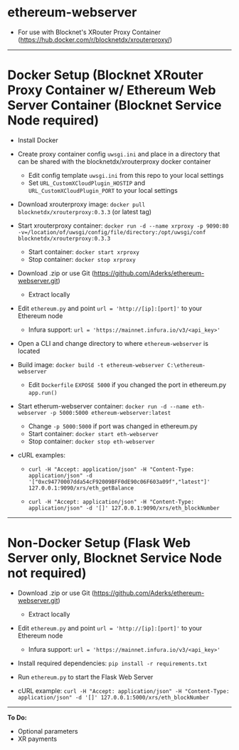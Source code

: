 # ethereum-webserver

* For use with Blocknet's XRouter Proxy Container (https://hub.docker.com/r/blocknetdx/xrouterproxy/)

---

# Docker Setup (Blocknet XRouter Proxy Container w/ Ethereum Web Server Container (Blocknet Service Node required)

* Install Docker

* Create proxy container config `uwsgi.ini` and place in a directory that can be shared with the blocknetdx/xrouterproxy docker container
  * Edit config template `uwsgi.ini` from this repo to your local settings
  * Set `URL_CustomXCloudPlugin_HOSTIP` and `URL_CustomXCloudPlugin_PORT` to your local settings
  
* Download xrouterproxy image: `docker pull blocknetdx/xrouterproxy:0.3.3` (or latest tag)

* Start xrouterproxy container: `docker run -d --name xrproxy -p 9090:80 -v=/location/of/uwsgi/config/file/directory:/opt/uwsgi/conf blocknetdx/xrouterproxy:0.3.3`
  * Start container: `docker start xrproxy`
  * Stop container: `docker stop xrproxy`

* Download .zip or use Git (https://github.com/Aderks/ethereum-webserver.git)
  * Extract locally
  
* Edit `ethereum.py` and point `url = 'http://[ip]:[port]'` to your Ethereum node
  * Infura support: `url = 'https://mainnet.infura.io/v3/<api_key>'`
  
* Open a CLI and change directory to where `ethereum-webserver` is located

* Build image: `docker build -t ethereum-webserver C:\ethereum-webserver`
  * Edit `Dockerfile` `EXPOSE 5000` if you changed the port in ethereum.py `app.run()`

* Start etherum-webserver container: `docker run -d --name eth-webserver -p 5000:5000 ethereum-webserver:latest`
  * Change `-p 5000:5000` if port was changed in ethereum.py
  * Start container: `docker start eth-webserver`
  * Stop container: `docker stop eth-webserver`

* cURL examples:
  * `curl -H "Accept: application/json" -H "Content-Type: application/json" -d '["0xc94770007dda54cF92009BFF0dE90c06F603a09f","latest"]' 127.0.0.1:9090/xrs/eth_getBalance`

  * `curl -H "Accept: application/json" -H "Content-Type: application/json" -d '[]' 127.0.0.1:9090/xrs/eth_blockNumber`

---

# Non-Docker Setup (Flask Web Server only, Blocknet Service Node not required)

* Download .zip or use Git (https://github.com/Aderks/ethereum-webserver.git)
  * Extract locally
  
* Edit `ethereum.py` and point `url = 'http://[ip]:[port]'` to your Ethereum node
  * Infura support: `url = 'https://mainnet.infura.io/v3/<api_key>'`
  
* Install required dependencies: `pip install -r requirements.txt`
  
* Run `ethereum.py` to start the Flask Web Server

* cURL example: `curl -H "Accept: application/json" -H "Content-Type: application/json" -d '[]' 127.0.0.1:5000/xrs/eth_blockNumber`

---

**To Do:**

* Optional parameters
* XR payments
